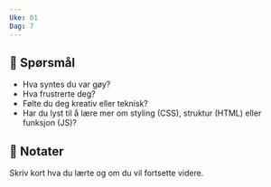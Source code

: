 ```yaml
---
Uke: 01
Dag: 7
---
```


## 🤔 Spørsmål
- Hva syntes du var gøy?
- Hva frustrerte deg?
- Følte du deg kreativ eller teknisk?
- Har du lyst til å lære mer om styling (CSS), struktur (HTML) eller funksjon (JS)?

## 📌 Notater
Skriv kort hva du lærte og om du vil fortsette videre.
